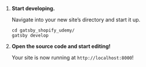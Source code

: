 1.  **Start developing.**

    Navigate into your new site’s directory and start it up.

    ```shell
    cd gatsby_shopify_udemy/
    gatsby develop
    ```

2.  **Open the source code and start editing!**

    Your site is now running at `http://localhost:8000`!



